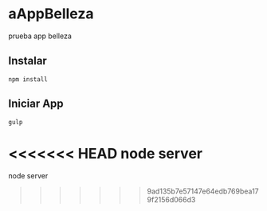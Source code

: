 # aAppBelleza
prueba app belleza

## Instalar
```
npm install
```

## Iniciar App
```
gulp
```
<<<<<<< HEAD
node server
=======
node server
>>>>>>> 9ad135b7e57147e64edb769bea179f2156d066d3
